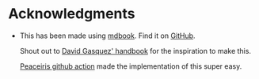 # Acknowledgments

 - This has been made using
   [mdbook](https://rust-lang.github.io/mdBook/continuous-integration.html).
   Find it on [GitHub](https://github.com/rust-lang/mdBook).
   
   Shout out to [David Gasquez'
   handbook](https://github.com/davidgasquez/handbook) for the
   inspiration to make this.
   
   [Peaceiris github
   action](https://github.com/peaceiris/actions-gh-pages#getting-started)
   made the implementation of this super easy.

<!--stackedit_data:
eyJoaXN0b3J5IjpbLTE3MjUwNDc3OTldfQ==
-->